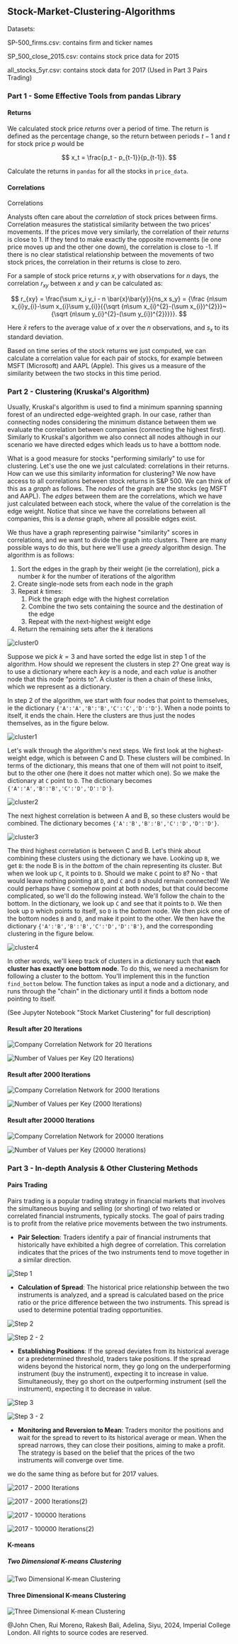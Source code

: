 ## Stock-Market-Clustering-Algorithms

Datasets:

SP-500_firms.csv: contains firm and ticker names

SP_500_close_2015.csv: contains stock price data for 2015

all_stocks_5yr.csv: contains stock data for 2017 (Used in Part 3 Pairs Trading)

### Part 1 - Some Effective Tools from pandas Library 

#### Returns

We calculated stock price _returns_ over a period of time. The return is defined as the percentage change, so the return between periods $t-1$ and $t$ for stock price $p$ would be

$$
x_t = \frac{p_t - p_{t-1}}{p_{t-1}}.
$$

Calculate the returns in `pandas` for all the stocks in `price_data`.

#### Correlations

Correlations

Analysts often care about the _correlation_ of stock prices between firms. Correlation measures the statistical similarity between the two prices' movements. If the prices move very similarly, the correlation of their _returns_  is close to 1. If they tend to make exactly the opposite movements (ie one price moves up and the other one down), the correlation is close to -1. If there is no clear statistical relationship between the movements of two stock prices, the correlation in their returns is close to zero.

For a sample of stock price returns $x,y$ with observations for $n$ days, the correlation $r_{xy}$ between $x$ and $y$ can be calculated as:

$$
r_{xy} = \frac{\sum x_i y_i - n \bar{x}\bar{y}}{ns_x s_y} = {\frac {n\sum x_{i}y_{i}-\sum x_{i}\sum y_{i}}{{\sqrt {n\sum x_{i}^{2}-(\sum x_{i})^{2}}}~{\sqrt {n\sum y_{i}^{2}-(\sum y_{i})^{2}}}}}.
$$

Here $\bar{x}$ refers to the average value of $x$ over the $n$ observations, and $s_x$ to its standard deviation.

Based on time series of the stock returns we just computed, we can calculate a  correlation value for each pair of stocks, for example between MSFT (Microsoft) and AAPL (Apple). This gives us a measure of the similarity between the two stocks in this time period.

### Part 2 - Clustering (Kruskal's Algorithm)

Usually, Kruskal's algorithm is used to find a minimum spanning spanning forest of an undirected edge-weighted graph. In our case, rather than connecting nodes considering the minimum distance between them we evaluate the correlation between companies (connecting the highest first). Similarly to Kruskal's algorithm we also connect all nodes although in our scenario we have directed edges which leads us to have a botttom node.

What is a good measure for stocks "performing similarly" to use for clustering. Let's use the one we just calculated: correlations in their returns. How can we use this similarity information for clustering? We now have access to all correlations between stock returns in S&P 500. We can think of this as a _graph_ as follows. The _nodes_ of the graph are the stocks (eg MSFT and AAPL). The _edges_ between them are the correlations, which we have just calculated between each stock, where the value of the correlation is the edge weight. Notice that since we have the correlations between all companies, this is a _dense_ graph, where all possible edges exist.

We thus have a graph representing pairwise "similarity" scores in correlations, and we want to divide the graph into clusters. There are many possible ways to do this, but here we'll use a _greedy_ algorithm design. The algorithm is as follows:

1. Sort the edges in the graph by their weight (ie the correlation), pick a number $k$ for the number of iterations of the algorithm
2. Create single-node sets from each node in the graph
3. Repeat $k$ times:
	1. Pick the graph edge with the highest correlation
	2. Combine the two sets containing the source and the destination of the edge
	3. Repeat with the next-highest weight edge
4. Return the remaining sets after the $k$ iterations 

![cluster0](https://github.com/ANewGitHuber/Stock-Market-Clustering-Algorithms/assets/88078123/71daf924-4990-483f-b982-c4a7ab754f73)

Suppose we pick $k=3$ and have sorted the edge list in step 1 of the algorithm. How should we represent the clusters in step 2? One great way is to use a dictionary where each _key_ is a node, and each _value_ is another node that this node "points to". A cluster is then a chain of these links, which we represent as a dictionary.

In step 2 of the algorithm, we start with four nodes that point to themselves, ie the dictionary `{'A':'A','B':'B','C':'C','D':'D'}`. When a node points to itself, it ends the chain. Here the clusters are thus just the nodes themselves, as in the figure below.

![cluster1](https://github.com/ANewGitHuber/Stock-Market-Clustering-Algorithms/assets/88078123/21c0823d-43e1-458b-bc6d-c51927cefa9e)

Let's walk through the algorithm's next steps. We first look at the highest-weight edge, which is between C and D. These clusters will be combined. In terms of the dictionary, this means that one of them will not point to itself, but to the other one (here it does not matter which one). So we make the dictionary at `C` point to `D`. The dictionary becomes `{'A':'A','B':'B','C':'D','D':'D'}`.

![cluster2](https://github.com/ANewGitHuber/Stock-Market-Clustering-Algorithms/assets/88078123/8d9955af-2c2f-4322-8341-0972bd04f7ff)

The next highest correlation is between A and B, so these clusters would be combined. The dictionary becomes `{'A':'B','B':'B','C':'D','D':'D'}`.

![cluster3](https://github.com/ANewGitHuber/Stock-Market-Clustering-Algorithms/assets/88078123/60598d8b-b2f0-4cd7-a186-3adfe62ebb7b)

The third highest correlation is between C and B. Let's think about combining these clusters using the dictionary we have. Looking up `B`, we get `B`: the node B is in the _bottom_ of the chain representing its cluster. But when we look up `C`, it points to `D`. Should we make `C` point to `B`? No - that would leave nothing  pointing at `D`, and `C` and `D` should remain connected! We could perhaps have `C` somehow point at both nodes, but that could become complicated, so we'll do the following instead. We'll follow the chain to the bottom. In the dictionary, we look up `C` and see that it points to `D`. We then look up `D` which points to itself, so `D` is the _bottom_ node. We then pick one of the bottom nodes `B` and `D`, and make it point to the other. We then have the dictionary `{'A':'B','B':'B','C':'D','D':'B'}`, and the corresponding clustering in the figure below.

![cluster4](https://github.com/ANewGitHuber/Stock-Market-Clustering-Algorithms/assets/88078123/833a30e6-3a1e-496d-89e8-1e209d61454e)

In other words, we'll keep track of clusters in a dictionary such that **each cluster has exactly one bottom node**. To do this, we need a mechanism for following a cluster to the bottom. You'll implement this in the function `find_bottom` below. The function takes as input a node and a dictionary, and runs through the "chain" in the dictionary until it finds a bottom node pointing to itself.

(See Jupyter Notebook "Stock Market Clustering" for full description)

#### Result after 20 Iterations

![Company Correlation Network for 20 Iterations](https://github.com/ANewGitHuber/Stock-Market-Clustering-Algorithms/assets/88078123/f0642e5b-d894-4d6a-ba18-9beff3dd5425)

![Number of Values per Key (20 Iterations)](https://github.com/ANewGitHuber/Stock-Market-Clustering-Algorithms/assets/88078123/29210c7b-536b-49b3-ad03-1021e4c44eec)

#### Result after 2000 Iterations

![Company Correlation Network for 2000 Iterations](https://github.com/ANewGitHuber/Stock-Market-Clustering-Algorithms/assets/88078123/d30671e6-f5c7-41c2-a628-8529b10e6805)

![Number of Values per Key (2000 Iterations)](https://github.com/ANewGitHuber/Stock-Market-Clustering-Algorithms/assets/88078123/249df462-5349-4edb-b9c2-cc7a9415c9a9)

#### Result after 20000 Iterations

![Company Correlation Network for 20000 Iterations](https://github.com/ANewGitHuber/Stock-Market-Clustering-Algorithms/assets/88078123/1ed116ed-df4a-4d7d-bffa-6e4642f259a8)

![Number of Values per Key (20000 Iterations)](https://github.com/ANewGitHuber/Stock-Market-Clustering-Algorithms/assets/88078123/ec9abce6-68e5-48d7-8707-3b6bd8420f2d)

### Part 3 - In-depth Analysis & Other Clustering Methods

#### Pairs Trading

Pairs trading is a popular trading strategy in financial markets that involves the simultaneous buying and selling (or shorting) of two related or correlated financial instruments, typically stocks. The goal of pairs trading is to profit from the relative price movements between the two instruments.

- **Pair Selection**: Traders identify a pair of financial instruments that historically have exhibited a high degree of correlation. This correlation indicates that the prices of the two instruments tend to move together in a similar direction.

![Step 1](https://github.com/ANewGitHuber/Stock-Market-Clustering-Algorithms/assets/88078123/537037ae-5274-4608-94ea-84a6661375f4)


- **Calculation of Spread**: The historical price relationship between the two instruments is analyzed, and a spread is calculated based on the price ratio or the price difference between the two instruments. This spread is used to determine potential trading opportunities.

![Step 2](https://github.com/ANewGitHuber/Stock-Market-Clustering-Algorithms/assets/88078123/985711bd-b288-49d3-b3a3-cf270ac34283)

![Step 2 - 2](https://github.com/ANewGitHuber/Stock-Market-Clustering-Algorithms/assets/88078123/8865debf-8008-4efc-afce-0f93f865d453)


- **Establishing Positions**: If the spread deviates from its historical average or a predetermined threshold, traders take positions. If the spread widens beyond the historical norm, they go long on the underperforming instrument (buy the instrument), expecting it to increase in value. Simultaneously, they go short on the outperforming instrument (sell the instrument), expecting it to decrease in value.

![Step 3](https://github.com/ANewGitHuber/Stock-Market-Clustering-Algorithms/assets/88078123/8d845774-7e45-48db-8f12-a4c2ef0aef6b)

![Step 3 - 2](https://github.com/ANewGitHuber/Stock-Market-Clustering-Algorithms/assets/88078123/926dc410-00be-4406-b594-7de7cbc8a69c)


- **Monitoring and Reversion to Mean**: Traders monitor the positions and wait for the spread to revert to its historical average or mean. When the spread narrows, they can close their positions, aiming to make a profit. The strategy is based on the belief that the prices of the two instruments will converge over time.

we do the same thing as before but for 2017 values.

![2017 - 2000 Iterations](https://github.com/ANewGitHuber/Stock-Market-Clustering-Algorithms/assets/88078123/104ca3f1-3a1d-49f1-91df-80ea79a79170)

![2017 - 2000 Iterations(2)](https://github.com/ANewGitHuber/Stock-Market-Clustering-Algorithms/assets/88078123/7905b9c0-b769-4480-8460-8ba0d12e416e)

![2017 - 100000 Iterations](https://github.com/ANewGitHuber/Stock-Market-Clustering-Algorithms/assets/88078123/7475e43b-dc13-4536-81d7-7b2e81dd1756)

![2017 - 100000 Iterations(2)](https://github.com/ANewGitHuber/Stock-Market-Clustering-Algorithms/assets/88078123/730ab496-5b02-4577-93f2-00640eb02e81)

#### K-means

##### Two Dimensional K-means Clustering

![Two Dimensional K-mean Clustering](https://github.com/ANewGitHuber/Stock-Market-Clustering-Algorithms/assets/88078123/fad33af0-aa65-4fa5-b5cc-afe857591560)

#### Three Dimensional K-means Clustering

![Three Dimensional K-mean Clustering](https://github.com/ANewGitHuber/Stock-Market-Clustering-Algorithms/assets/88078123/b17ea46b-2b34-485a-9d36-8b5550e732c0)

@John Chen, Rui Moreno, Rakesh Bali, Adelina, Siyu, 2024, Imperial College London. All rights to source codes are reserved.
